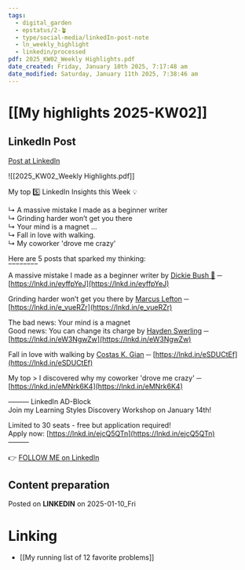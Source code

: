```yaml
---
tags:
  - digital_garden
  - epstatus/2-🪴
  - type/social-media/linkedIn-post-note
  - ln_weekly_highlight
  - linkedin/processed
pdf: 2025_KW02_Weekly Highlights.pdf
date_created: Friday, January 10th 2025, 7:17:48 am
date_modified: Saturday, January 11th 2025, 7:38:46 am
---
```

# [[My highlights 2025-KW02]]
## LinkedIn Post
[Post at LinkedIn](https://www.linkedin.com/posts/sebastiankamilli_2025-kw-02-highlights-activity-7283377038667702273-eSVg?utm_source=share&utm_medium=member_desktop)

![[2025_KW02_Weekly Highlights.pdf]]

My top 5️⃣ LinkedIn Insights this Week 💡  
  
↳ A massive mistake I made as a beginner writer  
↳ Grinding harder won’t get you there  
↳ Your mind is a magnet ...  
↳ Fall in love with walking.  
↳ My coworker 'drove me crazy'  
  
Here are 5 posts that sparked my thinking:  
‾‾‾‾‾‾‾‾  
A massive mistake I made as a beginner writer by [Dickie Bush 🚢](https://www.linkedin.com/in/dickiebush/) ─  
[https://lnkd.in/eyffpYeJ](https://lnkd.in/eyffpYeJ)  
  
Grinding harder won’t get you there by [Marcus Lefton](https://www.linkedin.com/in/marcuslefton/) ─  
[https://lnkd.in/e_vueRZr](https://lnkd.in/e_vueRZr)  
  
The bad news: Your mind is a magnet  
Good news: You can change its charge by [Hayden Swerling](https://www.linkedin.com/in/haydenswerling/) ─  
[https://lnkd.in/eW3NgwZw](https://lnkd.in/eW3NgwZw)  
  
Fall in love with walking by [Costas K. Gian](https://www.linkedin.com/in/costas-k-gian/) ─ [https://lnkd.in/eSDUCtEf](https://lnkd.in/eSDUCtEf)  
  
My top > I discovered why my coworker 'drove me crazy' ─  
[https://lnkd.in/eMNrk6K4](https://lnkd.in/eMNrk6K4)  
  
——— LinkedIn AD-Block  
Join my Learning Styles Discovery Workshop on January 14th!  
  
Limited to 30 seats - free but application required!  
Apply now: [https://lnkd.in/ejcQ5QTn](https://lnkd.in/ejcQ5QTn)  
———

👉 [FOLLOW ME on LinkedIn](https://www.linkedin.com/comm/mynetwork/discovery-see-all?usecase=PEOPLE_FOLLOWS&followMember=sebastiankamilli)

## Content preparation

Posted on **LINKEDIN** on 2025-01-10_Fri
# Linking
+ [[My running list of 12 favorite problems]]